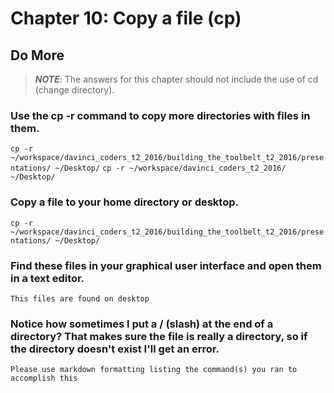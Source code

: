 
# Chapter 10: Copy a file (cp)

## Do More
> ***NOTE***: The answers for this chapter should not include the use of cd (change directory).

### Use the cp -r command to copy more directories with files in them.

   `cp -r ~/workspace/davinci_coders_t2_2016/building_the_toolbelt_t2_2016/presentations/ ~/Desktop/`
   `cp -r ~/workspace/davinci_coders_t2_2016/ ~/Desktop/`

### Copy a file to your home directory or desktop.

   `cp -r ~/workspace/davinci_coders_t2_2016/building_the_toolbelt_t2_2016/presentations/ ~/Desktop/`
    
### Find these files in your graphical user interface and open them in a text editor.

   `This files are found on desktop`
    
### Notice how sometimes I put a / (slash) at the end of a directory? That makes sure the file is really a directory, so if the directory doesn't exist I'll get an error.

    Please use markdown formatting listing the command(s) you ran to accomplish this
    
